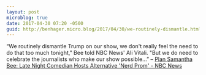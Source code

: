 ```yaml
---
layout: post
microblog: true
date: 2017-04-30 07:20 -0500
guid: http://benhager.micro.blog/2017/04/30/we-routinely-dismantle.html
---
```

“We routinely dismantle Trump on our show, we don't really feel the need to do that too much tonight," Bee told NBC News' Ali Vitali. "But we do need to celebrate the journalists who make our show possible…” – [Plan Samantha Bee: Late Night Comedian Hosts Alternative 'Nerd Prom' - NBC News](http://www.nbcnews.com/news/us-news/plan-samantha-bee-late-night-comedian-hosts-alternative-nerd-prom-n752871?cid=sm_npd_nn_tw_ma)
